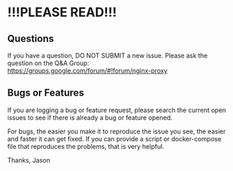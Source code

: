 # !!!PLEASE READ!!!

## Questions

If you have a question, DO NOT SUBMIT a new issue.  Please ask the question on the Q&A Group: https://groups.google.com/forum/#!forum/nginx-proxy

## Bugs or Features

If you are logging a bug or feature request, please search the current open issues to see if there is already a bug or feature opened.

For bugs, the easier you make it to reproduce the issue you see, the easier and faster it can get fixed.  If you can provide a script or docker-compose file that reproduces the problems, that is very helpful.

Thanks,
Jason
